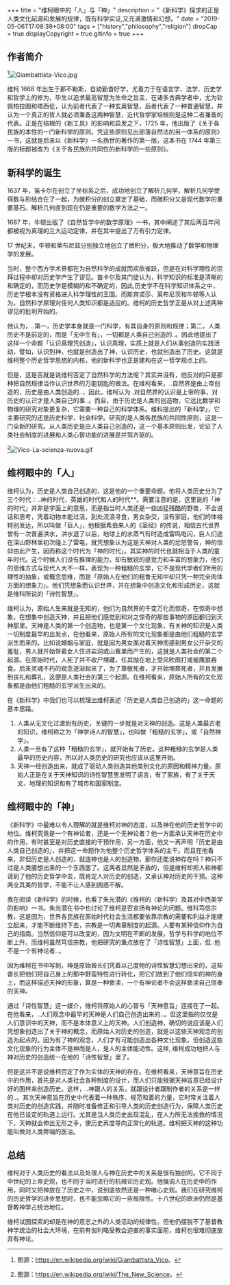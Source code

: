 +++
title = "维柯眼中的「人」与「神」"
description = "《新科学》探求的正是人类文化起源和发展的规律，既有科学实证,又充满激情和幻想。"
date = "2019-05-06T17:08:39+08:00"
tags = ["history","philosophy","religion"]
dropCap = true
displayCopyright = true
gitinfo = true
+++

## 作者简介

[^1]![Giambattista-Vico.jpg](/images/Giambattista-Vico.jpg "维柯")

维柯 1668 年出生于那不勒斯，自幼勤奋好学，尤着力于在语言学、法学、历史学和哲学上的修为，毕生以追求最高智慧为生命之旨圭，在诸多古典学者中，尤为钦佩柏拉图和塔西伦，认为前者代表了一种玄奥智慧，后者代表了一种普通智慧，并认为一个真正的哲人就必须兼备这两种智慧，近代哲学家培根则是这种二者兼备的代表。正是在培根的《新工具》的影响和启发之下，1725 年，他出版了《关于各民族的本性的一门新科学的原则，凭这些原则见出部落自然法的另一体系的原则》一书，这就是后来以《新科学》一名扬世的著作的第一版，这本书在 1744 年第三版的标题被改为《关于各民族的共同性的新科学的一些原则》。

## 新科学的诞生

1637 年，笛卡尔在创立了坐标系之后，成功地创立了解析几何学，解析几何学使得数与形结合在了一起，为微积分的创立奠定了基础，而微积分又是现代数学的重要基石。解析几何直到现在仍是重要的数学方法之一。

1687 年，牛顿出版了《自然哲学中的数学原理》一书，其中阐述了其后两百年间都被视为真理的三大运动定律，并在其中提出了万有引力定律。

17 世纪末，牛顿和莱布尼兹分别独立地创立了微积分，极大地推动了数学和物理学的发展。

当时，整个西方学术界都在为自然科学的成就而欢欣雀跃，但是在对科学理性的崇拜过程中却对历史学产生了谬见。笛卡尔及其门徒认为，科学知识的标准是清晰的和确定的，而历史学是模糊的和不确定的，因此,历史学不在科学知识体系之中，历史学根本没有资格进入科学理性的王国。而斯宾诺莎、莱布尼茨和牛顿等人认为，自然科学原理对任何人类知识都是适应的。维柯的历史哲学正是从对上述两种谬见的批判开始的。

他认为，..第一，历史学本身就是一门科学，有其自身的原则和规律；第二，人类历史不是前定的，而是「无中生有」，一切都是人类自己创造的..。因此他提出了这样一个命题「认识真理凭创造」，认识真理，实质上就是人们从事创造的实践活动，譬如，认识到神，也就是创造出了神，认识历史，也就创造出了历史。这就是维柯整个历史哲学思想的内核，他的新科学也正是建构在这一哲学观点上的。

但是，这是否就是说维柯否定了自然科学的方法呢？其实并没有，他反对的只是那种把自然规律当作认识世界的万能钥匙的做法。在维柯看来，..自然界是由上帝创造的，历史是由人类创造的..，因此，维柯认为..对自然界的认识是上帝的事，对历史的认识才是人类自己的事..。而且，由于历史是人类的创造物，它远比数学和物理的研究对象更复杂，它需要一种自己的科学体系。维科提出的「新科学」，它主要研究的还是历史科学，社会科学。研究的是人类各民族的共同性原则，这是一门全新的研究。从人类历史是由人类自己创造的，这一个基本原则出发，论证了人类社会制度的进展和人类心智功能的进展是并驾齐驱的。

[^2]![Vico-La-scienza-nuova.gif](/images/Vico-La-scienza-nuova.gif "《新科学》")

## 维柯眼中的「人」

维柯认为，历史是人类自己创造的，这是他的一个重要命题。他将人类历史分为了三个时代：..神的时代，英雄的时代和人的时代**。需要注意的是，这里说的「神的时代」并非是字面上的意思，而是指当时人类还是一些凶猛残酷的野兽，不会说话和思考，凭着动物本能过活，到处流浪寻食，男女杂交，没有家庭，他们的体格特别发达，所以叫做「巨人」，他根据希伯来人的《圣经》的传说，相信古代世界曾有一次普遍洪水，洪水退了以后，地球上的水蒸气有时造成雷鸣电闪，巨人们逃在深山野林里初次碰上了雷电，就凭想象认为这是天神对人类的忿怒警告，神的信仰由此产生，因而称这个时代为「神的时代」。其实神的时代也就相当于人类的童年时代。这个时候人们没有推理的能力，却有敏锐的感觉力和丰富的想象力，他们的思维方式与现代人大不一样，表现为一种粗糙的玄学，它不是现代学者们所用的理性的抽象，或概念思维，而是「原始人在他们的粗鲁无知中却只凭一种完全肉体方面的想象力」。他们凭想象而认识世界，并在想象中创造文化和形成历史，这就是维科所说的「诗性智慧」。

维柯认为，原始人生来就是无知的，他们为自然界的千变万化而惊奇，在惊奇中想象，在想象中创造天神，并且把他们感觉到和对之惊奇的那些事物的原因都归到天神那里。天神是人类的第一个创造物，也是第一个文化现象，有关神的知识是人类一切制度最早的出发点，在他看来，原始人所有的文化现象都是由他们粗糙的玄学派生而来的。比如说婚姻与家庭，就是因为男女面对着天神而感到男女公开杂交的羞耻，男人就开始带着女人住进岩洞或山寨里而产生的，这就是人类社会的第二个起源。在原始时代，人死了并不收尸埋藏，任其抛在地上受风吹雨打或被鹰狼吞食。后来灵魂不朽的观念逐渐起来了，为了尊敬死者，才开始埋葬死者，并且发展到丧礼和葬礼，这便是人类社会的第三个起源。在维柯看来，原始人所有的文化现象都是由他们粗糙的玄学派生出来的。

在《新科学》中我们也可以梳理出维柯表述「历史是人类自己创造的」这一命题的基本思路。

1. 人类从无文化过渡到有历史，关键的一步就是对天神的创造。这是人类最古老的知识，维柯称之为「神学诗人的智慧」，也叫做「粗糙的玄学」，或「自然神学」。
2. 人类一旦有了这种「粗糙的玄学」，就开始有了历史。这种粗糙的玄学是人类最早的历史内容，所以对人类历史的研究也应该从这里开始。
3. 天神一经创造出来，就成了驱动人类创造其他类别文化的原因和精神力量。原始人正是在关于天神知识的诗性智慧里发明了语言，有了家族，有了关于天文、地理的知识和有了城市和国家制度。

## 维柯眼中的「神」

《新科学》中最难以令人理解的就是维柯对神的态度，以及神在他的历史哲学中的地位。维柯究竟是一个有神论者，还是一个无神论者？他一方面承认天神在历史中的作用，有时甚至是对历史直接的干预作用，另一方面，他又一再声明「历史是由人类自己创造的」，并把这一命题作为他整个历史哲学体系的主干。而且在他看来，非但历史是人创造的，就连神也是人的创造物，那你还能说神存在吗？神只不过是人类臆想出来的一个东西罢了。这两者显然是矛盾的，但是维柯却把人和神都请到了他的历史哲学中去，既肯定人对历史的创造，又承认神对历史的干预。这种两全其美的哲学，不能不让人感到困惑不解。

我在阅读《新科学》的时候，也看了朱光潜的《维柯的〈新科学〉及其对中西美学的影响》一书。朱光潜在书中也讨论了维柯是否宣扬有神论的问题。维科笃信宗教，这是因为，世界各民族在原始时代社会生活都要依靠宗教的需要和利益才能建立起来，才能不断维持下去，宗教是一切典章制度的起源。人要有某种信仰作为自己的指南。当然信仰是可以改变的，因为文明在不断的发展，哲学与科学的地位不断上升。而维柯虽然笃信宗教，他把研究的重点放在了「诗性智慧」上面，但..他不是一个有神论者..。

因为维柯在书中写到，神是原始酋长们凭着以己度物的诗性智慧幻想出来的，这些酋长把他们把自己身上的那中野蛮特性进行转化，把它们放到了他们信仰的神的身上，而这样描述天神的形象，算是一种亵渎，一个有神论者不会这样亵渎自己信奉的天神。

通过「诗性智慧」这一媒介，维柯将原始人的心智与「天神意旨」连接在了一起。在他看来，..人们观念中最早的天神是人们自己创造出来的..。但这里指的仅仅是人们意识中的天神，而不是本体意义上的天神。人们创造神，确切的说应该是人们凭想象创造出了关于神的概念，而原始人对历史的创造，就是以这些天神观念的创造为起点的。因为有了神的观念，人们才有可能创造出各种文化现象。但创造这些文化现象的行为主体不是神而是人，是人的主体能动性。这样, 维柯成功地把人与神对历史的创造统一在他的「诗性智慧」里了。

但是这并不是说维柯否定了作为实体的天神的存在。在维柯看来，天神意旨在历史中的作用，首先是对人类社会各种制度的设计，而人们只能根据天神旨意已经设计好的图样来创造历史。这样，..神跟人的关系，就跟设计者跟制作者的关系是一样的..。其次天神意旨在历史中代表着一种秩序、规范和善的力量，它时常关注着人类对历史的创造实践，并随时准备修正和引导人类的历史创造行为，保障人类历史在他已设定的轨道上运行。尤其是当人类历史出现混乱，在人力所无法挽救的情况下，天神就会伸出无形之手，使历史再度导向正常化的轨道。维柯把天神的这种功能叫做对人类弊端的医治。

## 总结

维柯对于人类历史的看法以及处理人与神在历史中的关系是很有独创的。它不同于中世纪的上帝史观，也不同于当时流行的机械论历史观。他强调人在历史中的作用，同时又把神放在了历史之中，说到底依然还是一种唯心史观。我们在研究维柯的历史哲学的进步思想时，也不能忽略它的一些局限性。十八世纪的欧洲仍然是基督教神学占统治地位。

维柯试图探索的却是在神的意志之外的人类活动的规律性。但他仍摆脱不了基督教神学统治的社会大环境，在前有伽利略受教会迫害的事实面前，维柯也很难彻底放弃有神论。

[^1]: 图源：<https://en.wikipedia.org/wiki/Giambattista_Vico>。
[^2]: 图源：<https://en.wikipedia.org/wiki/The_New_Science>。